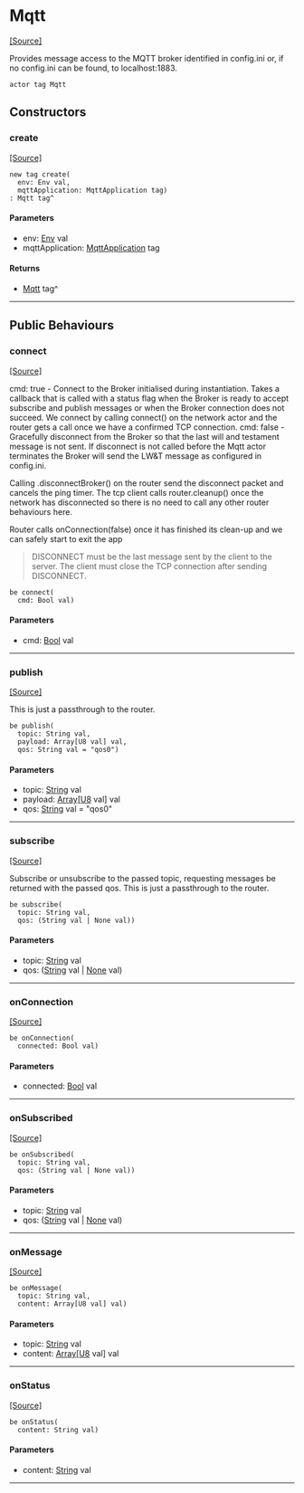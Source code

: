 # Mqtt
<span class="source-link">[[Source]](src/mqtt-mqtt/mqtt.md#L-0-90)</span>

Provides message access to the MQTT broker identified in config.ini or, if no config.ini can be
found, to localhost:1883.


```pony
actor tag Mqtt
```

## Constructors

### create
<span class="source-link">[[Source]](src/mqtt-mqtt/mqtt.md#L-0-104)</span>


```pony
new tag create(
  env: Env val,
  mqttApplication: MqttApplication tag)
: Mqtt tag^
```
#### Parameters

*   env: [Env](builtin-Env.md) val
*   mqttApplication: [MqttApplication](mqtt-mqtt-MqttApplication.md) tag

#### Returns

* [Mqtt](mqtt-mqtt-Mqtt.md) tag^

---

## Public Behaviours

### connect
<span class="source-link">[[Source]](src/mqtt-mqtt/mqtt.md#L-0-119)</span>


cmd: true - Connect to the Broker initialised during instantiation. Takes a callback that is called with 
a status flag when the Broker is ready to accept subscribe and publish messages or when the Broker connection
does not succeed. We connect by calling connect() on the network actor and the router gets a call once we have 
a confirmed TCP connection.
cmd: false - Gracefully disconnect from the Broker so that the last will and testament message is not sent. If
disconnect is not called before the Mqtt actor terminates the Broker will send the LW&T message as
configured in config.ini. 

Calling .disconnectBroker() on the router send the disconnect packet and cancels the ping timer. The tcp client
calls router.cleanup() once the network has disconnected so there is no need to call any other router behaviours here.

Router calls onConnection(false) once it has finished its clean-up and we can safely start to exit the app

> DISCONNECT must be the last message sent by the client to the server. The client must close the TCP 
connection after sending DISCONNECT.


```pony
be connect(
  cmd: Bool val)
```
#### Parameters

*   cmd: [Bool](builtin-Bool.md) val

---

### publish
<span class="source-link">[[Source]](src/mqtt-mqtt/mqtt.md#L-0-147)</span>


This is just a passthrough to the router.


```pony
be publish(
  topic: String val,
  payload: Array[U8 val] val,
  qos: String val = "qos0")
```
#### Parameters

*   topic: [String](builtin-String.md) val
*   payload: [Array](builtin-Array.md)\[[U8](builtin-U8.md) val\] val
*   qos: [String](builtin-String.md) val = "qos0"

---

### subscribe
<span class="source-link">[[Source]](src/mqtt-mqtt/mqtt.md#L-0-160)</span>


Subscribe or unsubscribe to the passed topic, requesting messages be returned with the passed qos. 
This is just a passthrough to the router.


```pony
be subscribe(
  topic: String val,
  qos: (String val | None val))
```
#### Parameters

*   topic: [String](builtin-String.md) val
*   qos: ([String](builtin-String.md) val | [None](builtin-None.md) val)

---

### onConnection
<span class="source-link">[[Source]](src/mqtt-mqtt/mqtt.md#L-0-173)</span>


```pony
be onConnection(
  connected: Bool val)
```
#### Parameters

*   connected: [Bool](builtin-Bool.md) val

---

### onSubscribed
<span class="source-link">[[Source]](src/mqtt-mqtt/mqtt.md#L-0-177)</span>


```pony
be onSubscribed(
  topic: String val,
  qos: (String val | None val))
```
#### Parameters

*   topic: [String](builtin-String.md) val
*   qos: ([String](builtin-String.md) val | [None](builtin-None.md) val)

---

### onMessage
<span class="source-link">[[Source]](src/mqtt-mqtt/mqtt.md#L-0-180)</span>


```pony
be onMessage(
  topic: String val,
  content: Array[U8 val] val)
```
#### Parameters

*   topic: [String](builtin-String.md) val
*   content: [Array](builtin-Array.md)\[[U8](builtin-U8.md) val\] val

---

### onStatus
<span class="source-link">[[Source]](src/mqtt-mqtt/mqtt.md#L-0-183)</span>


```pony
be onStatus(
  content: String val)
```
#### Parameters

*   content: [String](builtin-String.md) val

---

